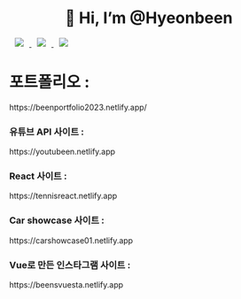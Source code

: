 
<div align=center><h1>👋 Hi, I’m @Hyeonbeen</h1></div>


<a href="https://webeen.tistory.com/">
    <img 
        src="http://img.shields.io/badge/-Tech%20Blog-655ced?style=flat&logo=github&link=https://webeen.tistory.com/"
        style="height : auto; margin-left : 10px; margin-right : 10px;"/>
</a> <a href="https://instagram.com/hy_bxxn">
    <img 
        src="http://img.shields.io/badge/-Instagram-black?style=flat&logo=Instagram&link=https://instagram.com/hy_bxxn/"
        style="height : auto; margin-left : 10px; margin-right : 10px;"/>
</a> <a href="mailto:esansi@naver.com">
    <img 
        src="https://img.shields.io/badge/Gmail-d14836?style=flat-square&logo=Gmail&logoColor=white&link=mailto:esansi@naver.com"
        style="height : auto; margin-left : 10px; margin-right : 10px;"/>
</a>

</div>
<h1>포트폴리오 :</h1> https://beenportfolio2023.netlify.app/
<h3>유튜브 API 사이트 :</h3> https://youtubeen.netlify.app
<h3>React 사이트 :</h3> https://tennisreact.netlify.app
<h3>Car showcase 사이트 :</h3> https://carshowcase01.netlify.app  
<h3>Vue로 만든 인스타그램 사이트 :</h3> https://beensvuesta.netlify.app


<!--
**hyeonbeen97/hyeonbeen97** is a ✨ _special_ ✨ repository because its `README.md` (this file) appears on your GitHub profile.

Here are some ideas to get you started:

- 🔭 I’m currently working on ...
- 🌱 I’m currently learning ...
- 👯 I’m looking to collaborate on ...
- 🤔 I’m looking for help with ...


